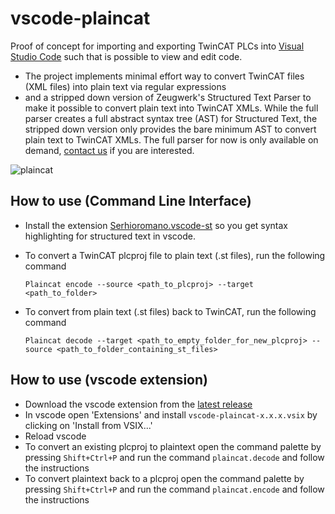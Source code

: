 # vscode-plaincat

Proof of concept for importing and exporting TwinCAT PLCs into [Visual Studio Code](https://code.visualstudio.com/)
such that is possible to view and edit code.

- The project implements minimal effort way to convert TwinCAT files (XML files) into plain text via regular expressions
- and a stripped down version of Zeugwerk's Structured Text Parser to make it possible to convert plain text into TwinCAT XMLs.
  While the full parser creates a full abstract syntax tree (AST) for Structured Text, the stripped down version
  only provides the bare minimum AST to convert plain text to TwinCAT XMLs.
  The full parser for now is only available on demand, [contact us](mailto:info@zeugwerk.at) if you are interested.

![plaincat](https://github.com/Zeugwerk/vscode-plaincat/assets/84121166/279447f6-6c67-4615-8502-dd9f9b7f6e04)


## How to use (Command Line Interface)

- Install the extension [Serhioromano.vscode-st](https://marketplace.visualstudio.com/items?itemName=Serhioromano.vscode-st) 
  so you get syntax highlighting for structured text in vscode.
- To convert a TwinCAT plcproj file to plain text (.st files), run the following command
	```
	Plaincat encode --source <path_to_plcproj> --target <path_to_folder>
	```
	
- To convert from plain text (.st files) back to TwinCAT, run the following command
	```
	Plaincat decode --target <path_to_empty_folder_for_new_plcproj> --source <path_to_folder_containing_st_files>
	```

 ## How to use (vscode extension)
 
 - Download the vscode extension from the [latest release](https://github.com/Zeugwerk/Plaincat/releases/latest)
 - In vscode open 'Extensions' and install `vscode-plaincat-x.x.x.vsix` by clicking on 'Install from VSIX...'
 - Reload vscode
 - To convert an existing plcproj to plaintext open the command palette by pressing `Shift+Ctrl+P` and run the command `plaincat.decode` and follow the instructions
 - To convert plaintext back to a plcproj open the command palette by pressing `Shift+Ctrl+P` and run the command `plaincat.encode` and follow the instructions
